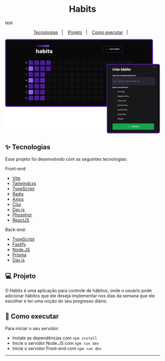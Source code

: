 <h1 align="center">Habits</h1>
test
<p align="center">
  <a href="#-tecnologias">Tecnologias</a>&nbsp;&nbsp;&nbsp;|&nbsp;&nbsp;&nbsp;
  <a href="#-projeto">Projeto</a>&nbsp;&nbsp;&nbsp;|&nbsp;&nbsp;&nbsp;
  <a href="#-como-executar">Como executar</a>&nbsp;&nbsp;&nbsp;|&nbsp;&nbsp;&nbsp;
</p>

![Telas da aplicação](./web/src/assets/habits-pictures.png)

## ✨ Tecnologias

Esse projeto foi desenvolvido com as seguintes tecnologias:

Front-end: 
  - [Vite](https://vitejs.dev)
  - [Tailwindcss](https://tailwindcss.com)
  - [TypeScript](https://www.typescriptlang.org)
  - [Radix](https://www.radix-ui.com)
  - [Axios](https://axios-http.com/ptbr/)
  - [Clsx](https://github.com/lukeed/clsx)
  - [Day.js](https://day.js.org)
  - [Phosphor](https://phosphoricons.com)
  - [ReactJS](https://pt-br.reactjs.org)

Back-end:
  - [TypeScript](https://www.typescriptlang.org)
  - [Fastify](https://www.fastify.io)
  - [Node.JS](https://nodejs.org/en/)
  - [Prisma](https://www.prisma.io)
  - [Day.js](https://day.js.org)



## 💻 Projeto

O Habits é uma aplicação para controle de hábitos, onde o usuário pode adicionar hábitos que ele deseja implementar nos dias da semana que ele escolher e ter uma noção do seu progresso diário.

## 🚀 Como executar

Para iniciar o seu servidor:

- Instale as dependências com `npm install`
- Inicie o servidor Node.JS com `npm run dev`
- Inicie o servidor Front-end com `npm run dev`


---